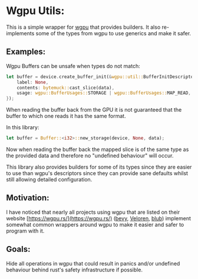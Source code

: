 
# Wgpu Utils:

This is a simple wrapper for [wgpu](https://github.com/gfx-rs/wgpu) that
provides builders. It also re-implements some of the types from wgpu to use
generics and make it safer.  
## Examples: 
Wgpu Buffers can be unsafe when types do not match:
```rust
let buffer = device.create_buffer_init(&wgpu::util::BufferInitDescriptor{
    label: None,
    contents: bytemuck::cast_slice(data),
    usage: wgpu::BufferUsages::STORAGE | wgpu::BufferUsages::MAP_READ,
});
```
When reading the buffer back from the GPU it is not guaranteed that the buffer
to which one reads it has the same format. 

In this library:
```rust
let buffer = Buffer::<i32>::new_storage(device, None, data);
```

Now when reading the buffer back the mapped slice is of the same type as the
provided data and therefore no "undefined behaviour" will occur.

This library also provides builders for some of its types since they are easier
to use than wgpu's descriptors since they can provide sane defaults whilst
still allowing detailed configuration.

## Motivation:
I have noticed that nearly all projects using wgpu that are listed on their website [https://wgpu.rs/](https://wgpu.rs/) ([bevy](https://github.com/bevyengine/bevy), [Veloren](https://gitlab.com/veloren/veloren), [blub](https://github.com/wumpf/blub)) implement somewhat common wrappers around wgpu to make it easier and safer to program with it.

## Goals:
Hide all operations in wgpu that could result in panics and/or undefined
behaviour behind rust's safety infrastructure if possible.
